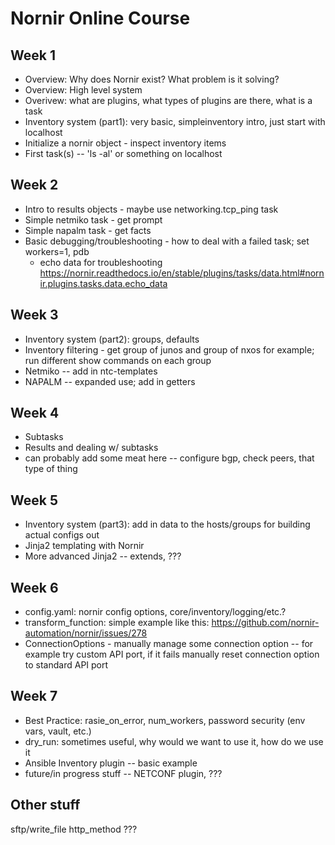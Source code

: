 # Nornir Online Course


## Week 1
* Overview: Why does Nornir exist? What problem is it solving?
* Overview: High level system 
* Overivew: what are plugins, what types of plugins are there, what is a task
* Inventory system (part1): very basic, simpleinventory intro, just start with localhost
* Initialize a nornir object - inspect inventory items
* First task(s) -- 'ls -al' or something on localhost


## Week 2
* Intro to results objects - maybe use networking.tcp_ping task
* Simple netmiko task - get prompt
* Simple napalm task - get facts
* Basic debugging/troubleshooting - how to deal with a failed task; set workers=1, pdb
    * echo data for troubleshooting https://nornir.readthedocs.io/en/stable/plugins/tasks/data.html#nornir.plugins.tasks.data.echo_data


## Week 3
* Inventory system (part2): groups, defaults
* Inventory filtering - get group of junos and group of nxos for example; run different show commands on each group
* Netmiko -- add in ntc-templates
* NAPALM -- expanded use; add in getters

## Week 4
* Subtasks
* Results and dealing w/ subtasks
* can probably add some meat here -- configure bgp, check peers, that type of thing

## Week 5
* Inventory system (part3): add in data to the hosts/groups for building actual configs out
* Jinja2 templating with Nornir
* More advanced Jinja2 -- extends, ???

## Week 6
* config.yaml: nornir config options, core/inventory/logging/etc.?
* transform_function: simple example like this: https://github.com/nornir-automation/nornir/issues/278
* ConnectionOptions - manually manage some connection option -- for example try custom API port, if it fails manually reset connection option to standard API port

## Week 7
* Best Practice: rasie_on_error, num_workers, password security (env vars, vault, etc.)
* dry_run: sometimes useful, why would we want to use it, how do we use it
* Ansible Inventory plugin -- basic example
* future/in progress stuff -- NETCONF plugin, ???


## Other stuff
sftp/write_file
http_method
???






